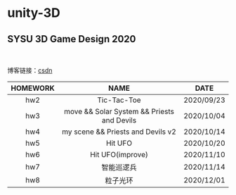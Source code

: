 # unity-3D
## SYSU 3D Game Design 2020
<br>

博客链接：[csdn](https://blog.csdn.net/floating__dust/category_10412207.html)

| HOMEWORK   |  NAME  | DATE|
| :--------:   | :-----:   | :----: | 
|hw2 | Tic-Tac-Toe  | 2020/09/23 |
|hw3 |move && Solar System && Priests and Devils   |   2020/10/04
|hw4 | my scene && Priests and Devils v2     |  2020/10/14
|hw5 | Hit UFO |2020/10/20|
|hw6 | Hit UFO(improve) | 2020/11/10
|hw7 | 智能巡逻兵 | 2020/11/14
|hw8 | 粒子光环   | 2020/12/01